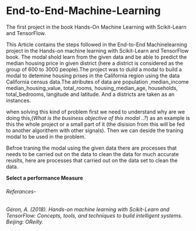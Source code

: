 # End-to-End-Machine-Learning
The first project in the book Hands-On Machine Learning with Scikit-Learn and TensorFlow.

This Article contains the steps followed in the End-to-End Machinelearning project in the Hands-on machine learning with Scikit-Learn and TensorFlow book. The modal shold learn from the given data and be able to predict the median housing price in given district (here a district is considered as the group of 600 to 3000 people).The project was to duild a modal to build a modal to detemine housing prises in the California region using the data California census data.The atributes of data are population ,median_income median_housing_value, total_rooms, housing_median_age, households, total_bedrooms, langitude and latitude. And a districts are taken as an instances.

when solving this kind of problem first we need to understand why are we doing this,(*What is the business objective of this modal ..?*) as an example is this the whole project or a small part of it (the disision from this will be fed to another algorithem with other signals). Then we can deside the traning modal to be used in the problem.

Befroe traning the modal using the given data there are processes that needs to be carried out on the data to clean the data for much accurate reuslts, here are processes that carried out on the data set to clean the data.

**Select a performance Measure**


######  Referances- 
######  Géron, A. (2018). Hands-on machine learning with Scikit-Learn and TensorFlow: Concepts, tools, and techniques to build intelligent systems. Beijing: OReilly.

